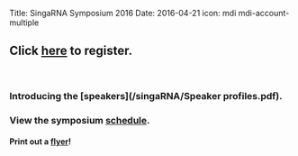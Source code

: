 Title: SingaRNA Symposium 2016
Date: 2016-04-21
icon: mdi mdi-account-multiple

## Click [**here**](http://goo.gl/forms/0awa0rCjGbMxPWBI3) to register.


<div class="row">
  <div class="6u">

<section>
  <a href="#stem-cells" class="image feature"><img src="/images/research/IMP1_OCT4 IF_2.svg" alt="" /></a>
  <a href="#stem-cells" class="image feature"><img src="/pages/singaRNA/SG-RNA_flyer.pdf" alt="" /></a>
</section>

  </div>


### Introducing the [**speakers**](/singaRNA/Speaker profiles.pdf).

### View the symposium [**schedule**](/singaRNA/schedulev2.pdf). 

#### Print out a [flyer](/pages/singaRNA/SG-RNA_flyer.pdf)!




